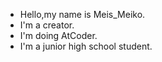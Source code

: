 - Hello,my name is Meis_Meiko.
- I'm a creator.
- I'm doing AtCoder.
- I'm a junior high school student.

<!---
mei0127/mei0127 is a ✨ special ✨ repository because its `README.md` (this file) appears on your GitHub profile.
You can click the Preview link to take a look at your changes.
--->
